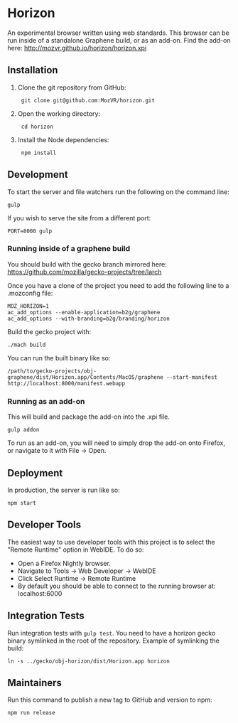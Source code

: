 <!---
<!--- Commented out until this repo is public, or we pay for Travis.
[![Build Status](https://travis-ci.org/MozVR/horizon.svg?branch=master)](https://travis-ci.org/MozVR/horizon)
--->

# Horizon

An experimental browser written using web standards. This browser can be run inside of a standalone Graphene build, or as an add-on. Find the add-on here: http://mozvr.github.io/horizon/horizon.xpi

## Installation

1. Clone the git repository from GitHub:

        git clone git@github.com:MozVR/horizon.git

2. Open the working directory:

        cd horizon

3. Install the Node dependencies:

        npm install


## Development

To start the server and file watchers run the following on the command line:

    gulp

If you wish to serve the site from a different port:

    PORT=8000 gulp


### Running inside of a graphene build

You should build with the gecko branch mirrored here: https://github.com/mozilla/gecko-projects/tree/larch

Once you have a clone of the project you need to add the following line to a .mozconfig file:
```
MOZ_HORIZON=1
ac_add_options --enable-application=b2g/graphene
ac_add_options --with-branding=b2g/branding/horizon
```

Build the gecko project with:
```
./mach build
```

You can run the built binary like so:

```
/path/to/gecko-projects/obj-graphene/dist/Horizon.app/Contents/MacOS/graphene --start-manifest http://localhost:8000/manifest.webapp
```

### Running as an add-on

This will build and package the add-on into the .xpi file.

```
gulp addon
```

To run as an add-on, you will need to simply drop the add-on onto Firefox, or navigate to it with File -> Open.

## Deployment

In production, the server is run like so:

    npm start


## Developer Tools

The easiest way to use developer tools with this project is to select the "Remote Runtime" option in WebIDE. To do so:

* Open a Firefox Nightly browser.
* Navigate to Tools -> Web Developer -> WebIDE
* Click Select Runtime -> Remote Runtime
* By default you should be able to connect to the running browser at: localhost:6000


## Integration Tests

Run integration tests with `gulp test`. You need to have a horizon gecko binary symlinked in the root of the repository. Example of symlinking the build:

```
ln -s ../gecko/obj-horizon/dist/Horizon.app horizon
```


## Maintainers

Run this command to publish a new tag to GitHub and version to npm:

    npm run release
